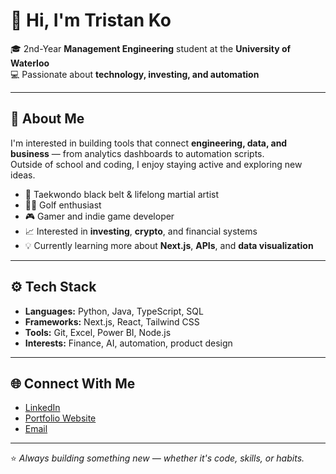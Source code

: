 # 👋 Hi, I'm Tristan Ko

🎓 2nd-Year **Management Engineering** student at the **University of Waterloo**  
💻 Passionate about **technology, investing, and automation**

---

## 🧠 About Me

I'm interested in building tools that connect **engineering, data, and business** — from analytics dashboards to automation scripts.  
Outside of school and coding, I enjoy staying active and exploring new ideas.

- 🥋 Taekwondo black belt & lifelong martial artist  
- 🏌️‍♂️ Golf enthusiast  
- 🎮 Gamer and indie game developer  
- 📈 Interested in **investing**, **crypto**, and financial systems  
- 💡 Currently learning more about **Next.js**, **APIs**, and **data visualization**

---

## ⚙️ Tech Stack

- **Languages:** Python, Java, TypeScript, SQL  
- **Frameworks:** Next.js, React, Tailwind CSS  
- **Tools:** Git, Excel, Power BI, Node.js  
- **Interests:** Finance, AI, automation, product design

---

## 🌐 Connect With Me

- [LinkedIn](https://www.linkedin.com/in/tristan-ko)  
- [Portfolio Website](https://your-portfolio-link.vercel.app)  
- [Email](mailto:tristanko@uwaterloo.ca)

---

⭐ *Always building something new — whether it's code, skills, or habits.*
